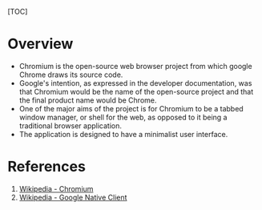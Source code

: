 [TOC]

# Overview
- Chromium is the open-source web browser project from which google Chrome draws its source code.
- Google's intention, as expressed in the developer documentation, was that Chromium would be the name of the open-source project and that the final product name would be Chrome.
- One of the major aims of the project is for Chromium to be a tabbed window manager, or shell for the web, as opposed to it being a traditional browser application.
- The application is designed to have a minimalist user interface.

# References
1. [Wikipedia - Chromium][1]
2. [Wikipedia - Google Native Client][2]

[1]: https://en.wikipedia.org/wiki/Chromium_(web_browser) "Wikipedia - Chromium"
[2]: https://en.wikipedia.org/wiki/Google_Native_Client "Wikipedia - Google Native Client"
